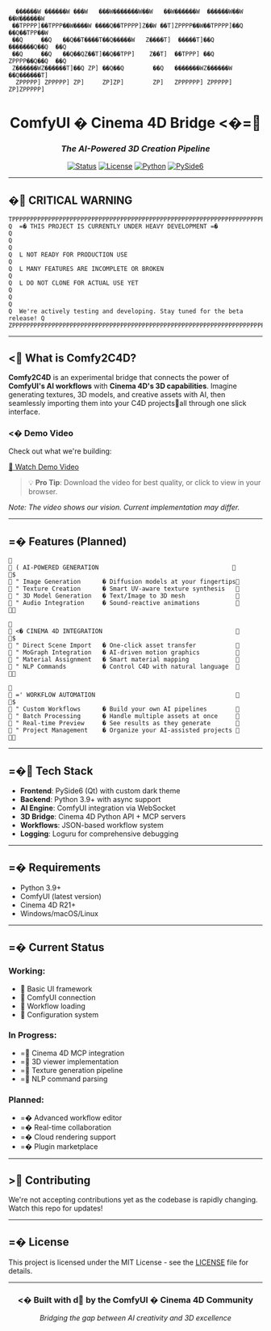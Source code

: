 ```
  ������W ������W ���W   ���W�������W��W   ��W������W  ������W��W  ��W������W 
 ��TPPPP]��TPPP��W����W ����Q��TPPPP]Z��W ��T]ZPPPP��W��TPPPP]��Q  ��Q��TPP��W
 ��Q     ��Q   ��Q��T����T��Q�����W   Z����T]  �����T]��Q     �������Q��Q  ��Q
 ��Q     ��Q   ��Q��QZ��T]��Q��TPP]    Z��T]  ��TPPP] ��Q     ZPPPP��Q��Q  ��Q
 Z������WZ������T]��Q ZP] ��Q��Q        ��Q   �������WZ������W     ��Q������T]
  ZPPPPP] ZPPPPP] ZP]     ZP]ZP]        ZP]   ZPPPPPP] ZPPPPP]     ZP]ZPPPPP] 
```
<div align="center">

# ComfyUI � Cinema 4D Bridge <�=

### *The AI-Powered 3D Creation Pipeline*

[![Status](https://img.shields.io/badge/Status-=�%20Under%20Development-yellow)](https://github.com/yourusername/comfy-to-c4d)
[![License](https://img.shields.io/badge/License-MIT-blue.svg)](LICENSE)
[![Python](https://img.shields.io/badge/Python-3.9+-green)](https://www.python.org/)
[![PySide6](https://img.shields.io/badge/GUI-PySide6-orange)](https://wiki.qt.io/Qt_for_Python)

</div>

---

## � CRITICAL WARNING

```
TPPPPPPPPPPPPPPPPPPPPPPPPPPPPPPPPPPPPPPPPPPPPPPPPPPPPPPPPPPPPPPPPPPPPPPPPPPPW
Q  =� THIS PROJECT IS CURRENTLY UNDER HEAVY DEVELOPMENT =�                   Q
Q                                                                           Q
Q  L NOT READY FOR PRODUCTION USE                                         Q
Q  L MANY FEATURES ARE INCOMPLETE OR BROKEN                               Q
Q  L DO NOT CLONE FOR ACTUAL USE YET                                      Q
Q                                                                           Q
Q  We're actively testing and developing. Stay tuned for the beta release! Q
ZPPPPPPPPPPPPPPPPPPPPPPPPPPPPPPPPPPPPPPPPPPPPPPPPPPPPPPPPPPPPPPPPPPPPPPPPPPP]
```

---

## < What is Comfy2C4D?

**Comfy2C4D** is an experimental bridge that connects the power of **ComfyUI's AI workflows** with **Cinema 4D's 3D capabilities**. Imagine generating textures, 3D models, and creative assets with AI, then seamlessly importing them into your C4D projectsall through one slick interface.

### <� Demo Video

Check out what we're building:

[🎥 Watch Demo Video](mp4/comft2c4d%20tool.mp4)

> 💡 **Pro Tip**: Download the video for best quality, or click to view in your browser.

*Note: The video shows our vision. Current implementation may differ.*

---

## =� Features (Planned)

```
                                                             
 ( AI-POWERED GENERATION                                     
                                                             $
 " Image Generation      � Diffusion models at your fingertips
 " Texture Creation      � Smart UV-aware texture synthesis   
 " 3D Model Generation   � Text/Image to 3D mesh              
 " Audio Integration     � Sound-reactive animations          
                                                             

                                                             
 <� CINEMA 4D INTEGRATION                                     
                                                             $
 " Direct Scene Import   � One-click asset transfer           
 " MoGraph Integration   � AI-driven motion graphics          
 " Material Assignment   � Smart material mapping             
 " NLP Commands          � Control C4D with natural language  
                                                             

                                                             
 =' WORKFLOW AUTOMATION                                       
                                                             $
 " Custom Workflows      � Build your own AI pipelines        
 " Batch Processing      � Handle multiple assets at once     
 " Real-time Preview     � See results as they generate       
 " Project Management    � Organize your AI-assisted projects 
                                                             
```

---

## =� Tech Stack

- **Frontend**: PySide6 (Qt) with custom dark theme
- **Backend**: Python 3.9+ with async support
- **AI Engine**: ComfyUI integration via WebSocket
- **3D Bridge**: Cinema 4D Python API + MCP servers
- **Workflows**: JSON-based workflow system
- **Logging**: Loguru for comprehensive debugging

---

## =� Requirements

- Python 3.9+
- ComfyUI (latest version)
- Cinema 4D R21+
- Windows/macOS/Linux

---

## =� Current Status

### Working:
-  Basic UI framework
-  ComfyUI connection
-  Workflow loading
-  Configuration system

### In Progress:
- = Cinema 4D MCP integration
- = 3D viewer implementation
- = Texture generation pipeline
- = NLP command parsing

### Planned:
- =� Advanced workflow editor
- =� Real-time collaboration
- =� Cloud rendering support
- =� Plugin marketplace

---

## > Contributing

We're not accepting contributions yet as the codebase is rapidly changing. Watch this repo for updates!

---

## =� License

This project is licensed under the MIT License - see the [LICENSE](LICENSE) file for details.

---

<div align="center">

### <� Built with d by the ComfyUI � Cinema 4D Community

*Bridging the gap between AI creativity and 3D excellence*

</div>